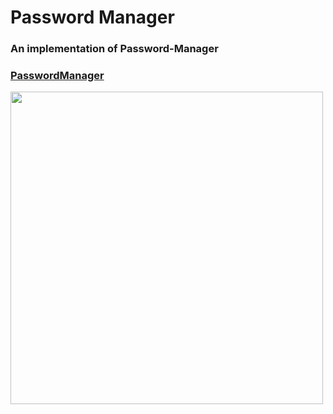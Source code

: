 # Password Manager

### An implementation of Password-Manager
### [PasswordManager](https://repl.it/@abhijeetpandit/PasswordManager#main.py)

<img src= 'https://user-images.githubusercontent.com/65078610/106907740-97e84f80-6724-11eb-9128-efced1349621.gif' width="500">
